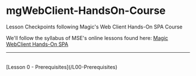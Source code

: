 # mgWebClient-HandsOn-Course
Lesson Checkpoints following Magic's Web Client Hands-On SPA Course

We'll follow the syllabus of MSE's online lessons found here: <a href="https://webclient.magicsoftware.com/" target="_blank">Magic WebClient Hands-On SPA</a>

---
<br/>
[Lesson 0 - Prerequisites](/L00-Prerequisites)
